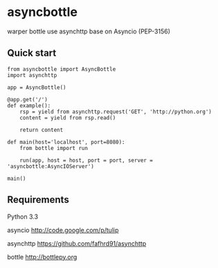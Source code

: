 asyncbottle
============

warper bottle use asynchttp base on  Asyncio (PEP-3156)

Quick start
-----------

    from asyncbottle import AsyncBottle
    import asynchttp

    app = AsyncBottle()

    @app.get('/')
    def example():
        rsp = yield from asynchttp.request('GET', 'http://python.org')
        content = yield from rsp.read()

        return content

    def main(host='localhost', port=8080):
        from bottle import run

        run(app, host = host, port = port, server = 'asyncbottle:AsyncIOServer')

    main()

Requirements
-----------

Python 3.3

asyncio <http://code.google.com/p/tulip>

asynchttp <https://github.com/fafhrd91/asynchttp>

bottle <http://bottlepy.org>
